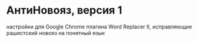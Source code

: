 # АнтиНовояз, версия 1

настройки для Google Chrome плагина Word Replacer II, исправляющие рашистский новояз на понятный язык

